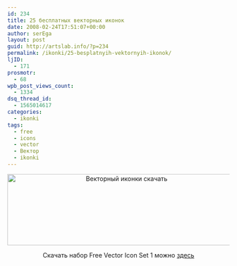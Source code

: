 ```yaml
---
id: 234
title: 25 бесплатных векторных иконок
date: 2008-02-24T17:51:07+00:00
author: serEga
layout: post
guid: http://artslab.info/?p=234
permalink: /ikonki/25-besplatnyih-vektornyih-ikonok/
ljID:
  - 171
prosmotr:
  - 68
wpb_post_views_count:
  - 1334
dsq_thread_id:
  - 1565014617
categories:
  - ikonki
tags:
  - free
  - icons
  - vector
  - Вектор
  - ikonki
---
```

<p style="text-align: center">
  <img src="http://www.monofactor.com/files/mf_icons1.jpg" title="Векторный иконки скачать" alt="Векторный иконки скачать" border="0" height="162" width="525" />
</p>

<p align="center">
  Скачать набор Free Vector Icon Set 1 можно <a href="http://www.monofactor.com/goodies/free-vector-icon-set-1/" title="скачать векторные иконки бесплатно" target="_blank">здесь</a>
</p>